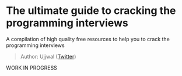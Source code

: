 # The ultimate guide to cracking the programming interviews

A compilation of high quality free resources to help you to crack the programming interviews

> Author: Ujjwal ([Twitter](https://twitter.com/ujjwalscript))

WORK IN PROGRESS

